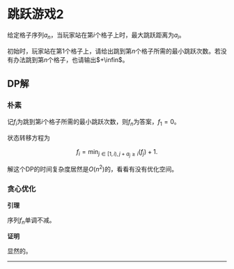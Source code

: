 # 跳跃游戏2

给定格子序列$a_n$，当玩家站在第$i$个格子上时，最大跳跃距离为$a_i$。

初始时，玩家站在第$1$个格子上，请给出跳到第$n$个格子所需的最小跳跃次数。若没有办法跳到第$n$个格子，也请输出$+\infin$。

## DP解

### 朴素

记$f_i$为跳到第$i$个格子所需的最小跳跃次数，则$f_n$为答案，$f_1 = 0$。

状态转移方程为

$$
f_i = \min_{j \in [1,i), j + a_j \geq i} (f_j) + 1.
$$

解这个DP的时间复杂度居然是$O(n^2)$的，看看有没有优化空间。

### 贪心优化

**引理**

序列$f_n$单调不减。

**证明**

显然的。

---
